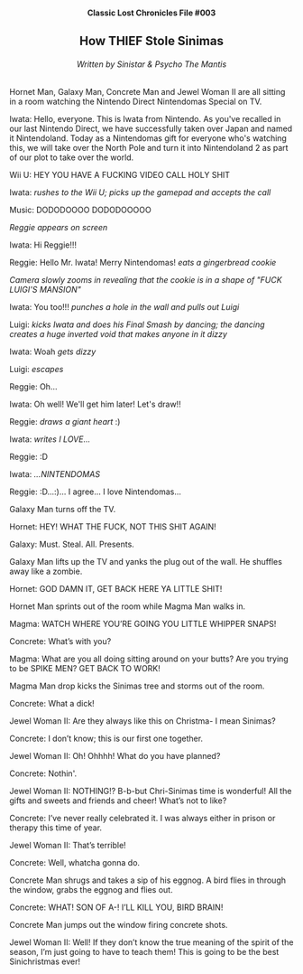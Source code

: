 <div class="hhhh"><center>
<h4>Classic Lost Chronicles File #003</h4>
<h2>How THIEF Stole Sinimas</h2>
<h6>Written by Sinistar & Psycho The Mantis</h6>
</center></div>

Hornet Man, Galaxy Man, Concrete Man and Jewel Woman II are all sitting in a room watching the Nintendo Direct Nintendomas Special on TV.

Iwata: Hello, everyone. This is Iwata from Nintendo. As you've recalled in our last Nintendo Direct, we have successfully taken over Japan and named it Nintendoland. Today as a Nintendomas gift for everyone who's watching this, we will take over the North Pole and turn it into Nintendoland 2 as part of our plot to take over the world.

Wii U: HEY YOU HAVE A FUCKING VIDEO CALL HOLY SHIT

Iwata: *rushes to the Wii U; picks up the gamepad and accepts the call*

Music: DODODOOOO DODODOOOOO

*Reggie appears on screen*

Iwata: Hi Reggie!!!

Reggie: Hello Mr. Iwata! Merry Nintendomas! *eats a gingerbread cookie*

*Camera slowly zooms in revealing that the cookie is in a shape of "FUCK LUIGI'S MANSION"*

Iwata: You too!!! *punches a hole in the wall and pulls out Luigi*

Luigi: *kicks Iwata and does his Final Smash by dancing; the dancing creates a huge inverted void that makes anyone in it dizzy*

Iwata: Woah *gets dizzy*

Luigi: *escapes*

Reggie: Oh...

Iwata: Oh well! We'll get him later! Let's draw!!

Reggie: *draws a giant heart* :)

Iwata: *writes I LOVE...*

Reggie: :D

Iwata: *...NINTENDOMAS*

Reggie: :D...:)... I agree... I love Nintendomas...

Galaxy Man turns off the TV.

Hornet: HEY! WHAT THE FUCK, NOT THIS SHIT AGAIN!

Galaxy: Must. Steal. All. Presents.

Galaxy Man lifts up the TV and yanks the plug out of the wall. He shuffles away like a zombie.

Hornet: GOD DAMN IT, GET BACK HERE YA LITTLE SHIT!

Hornet Man sprints out of the room while Magma Man walks in.

Magma: WATCH WHERE YOU’RE GOING YOU LITTLE WHIPPER SNAPS!

Concrete: What’s with you?

Magma: What are you all doing sitting around on your butts? Are you trying to be SPIKE MEN? GET BACK TO WORK!

Magma Man drop kicks the Sinimas tree and storms out of the room.

Concrete: What a dick!

Jewel Woman II: Are they always like this on Christma- I mean Sinimas?

Concrete: I don’t know; this is our first one together.

Jewel Woman II: Oh! Ohhhh! What do you have planned?

Concrete: Nothin'.

Jewel Woman II: NOTHING!? B-b-but Chri-Sinimas time is wonderful! All the gifts and sweets and friends and cheer! What’s not to like?

Concrete: I’ve never really celebrated it. I was always either in prison or therapy this time of year.

Jewel Woman II: That’s terrible!

Concrete: Well, whatcha gonna do.

Concrete Man shrugs and takes a sip of his eggnog. A bird flies in through the window, grabs the eggnog and flies out.

Concrete: WHAT! SON OF A-! I’LL KILL YOU, BIRD BRAIN!

Concrete Man jumps out the window firing concrete shots.

Jewel Woman II: Well! If they don’t know the true meaning of the spirit of the season, I’m just going to have to teach them! This is going to be the best Sinichristmas ever!

<script src=".../assets/js/replacediv.js"></script>
<script src=".../assets/js/mugshots.js"></script>
